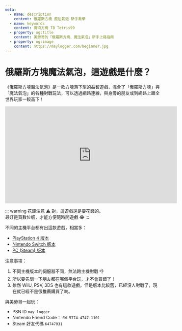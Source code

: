 ```yaml
---
meta:
  - name: description
    content: 俄羅斯方塊 魔法氣泡 新手教學
  - name: keywords
    content: 魔術方塊 TB Tetris99
  - property: og:title
    content: 美勞哥的「俄羅斯方塊、魔法氣泡」新手上路指南
  - property: og:image
    content: https://maylogger.com/beginner.jpg
---
```


# 俄羅斯方塊魔法氣泡，這遊戲是什麼？

《俄羅斯方塊魔法氣泡》是一款方塊落下型的益智遊戲，混合了「俄羅斯方塊」與「魔法氣泡」的各種對戰玩法，可以透過網路連線，與身旁的朋友或到網路上跟全世界玩家一較高下！

<div class="youtube">
<iframe width="560" height="315" src="https://www.youtube.com/embed/C0IaOhjFBpg" frameborder="0" allow="accelerometer; autoplay; encrypted-media; gyroscope; picture-in-picture" allowfullscreen></iframe>
</div>

::: warning 花錢注意 ⚠️
對，這遊戲還是要花錢的。  
最好是買數位版，才能方便隨時開遊戲 😂
:::

不同的主機平台都有出這款遊戲，相當多：

- [PlayStation 4 版本](https://store.playstation.com/zh-hant-tw/product/HP0177-CUSA06949_00-PUYOTETRIS000000)
- [Nintendo Switch 版本](https://ec.nintendo.com/JP/ja/titles/70010000000035)
- [PC (Steam) 版本](https://store.steampowered.com/app/546050/Puyo_PuyoTetris/)

注意事項：

1. 不同主機版本的伺服器不同，無法跨主機對戰 👎
1. 所以要先問一下朋友都在哪個平台玩，才不會買錯了！
1. 雖然 WiiU, PSV, 3DS 也有這款遊戲，但是版本比較舊，已經沒人對戰了，現在就已經不是很推薦購買了喲。

與美勞哥一起玩：

- PSN ID `may_logger`
- Nintendo Friend Code： `SW-5774-4747-1101`
- Steam 好友代碼 `64747031`